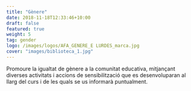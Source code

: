 ```yaml
---
title: "Gènere"
date: 2018-11-18T12:33:46+10:00
draft: false
featured: true
weight: 5
tag: gender
logo: /images/logos/AFA_GENERE_E LURDES_marca.jpg
cover: "images/biblioteca_1.jpg"
---
```


Promoure la igualtat de gènere a la comunitat educativa, mitjançant diverses activitats i accions de sensibilització que es desenvoluparan al llarg del curs i de les quals se us informarà puntualment.
